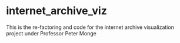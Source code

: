 internet_archive_viz
====================

This is the re-factoring and code for the internet archive visualization project under Professor Peter Monge
